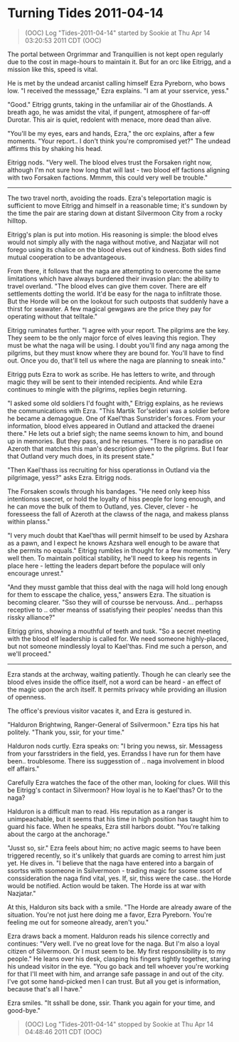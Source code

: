 <!-- TITLE: Turning Tides 2011-04-14 -->
<!-- SUBTITLE: A game log for Turning Tides -->

# Turning Tides 2011-04-14

> (OOC) Log "Tides-2011-04-14" started by Sookie at Thu Apr 14 03:20:53 2011 CDT (OOC)

The portal between Orgrimmar and Tranquillien is not kept open regularly due to the cost in mage-hours to maintain it. But for an orc like Eitrigg, and a mission like this, speed is vital.

He is met by the undead arcanist calling himself Ezra Pyreborn, who bows low. "I received the messsage," Ezra explains. "I am at your sservice, yess."

"Good." Eitrigg grunts, taking in the unfamiliar air of the Ghostlands. A breath ago, he was amidst the vital, if pungent, atmosphere of far-off Durotar. This air is quiet, redolent with menace, more dead than alive.

"You'll be my eyes, ears and hands, Ezra," the orc explains, after a few moments. "Your report.. I don't think you're compromised yet?" The undead affirms this by shaking his head.

Eitrigg nods. "Very well. The blood elves trust the Forsaken right now, although I'm not sure how long that will last - two blood elf factions aligning with two Forsaken factions. Mmmm, this could very well be trouble."

---

The two travel north, avoiding the roads. Ezra's teleportation magic is sufficient to move Eitrigg and himself in a reasonable time; it's sundown by the time the pair are staring down at distant Silvermoon City from a rocky hilltop.

Eitrigg's plan is put into motion. His reasoning is simple: the blood elves would not simply ally with the naga without motive, and Nazjatar will not forego using its chalice on the blood elves out of kindness. Both sides find mutual cooperation to be advantageous.

From there, it follows that the naga are attempting to overcome the same limitations which have always burdened their invasion plan: the ability to travel overland. "The blood elves can give them cover. There are elf settlements dotting the world. It'd be easy for the naga to infiltrate those. But the Horde will be on the lookout for such outposts that suddenly have a thirst for seawater. A few magical gewgaws are the price they pay for operating without that telltale."

Eitrigg ruminates further. "I agree with your report. The pilgrims are the key. They seem to be the only major force of elves leaving this region. They must be what the naga will be using. I doubt you'll find any naga among the pilgrims, but they must know where they are bound for. You'll have to find out. Once you do, that'll tell us where the naga are planning to sneak into."

Eitrigg puts Ezra to work as scribe. He has letters to write, and through magic they will be sent to their intended recipients. And while Ezra continues to mingle with the pilgrims, replies begin returning.

"I asked some old soldiers I'd fought with," Eitrigg explains, as he reviews the communications with Ezra. "This Martik Tor'seldori was a soldier before he became a demagogue. One of Kael'thas Sunstrider's forces. From your information, blood elves appeared in Outland and attacked the draenei there." He lets out a brief sigh; the name seems known to him, and bound up in memories. But they pass, and he resumes. "There is no paradise on Azeroth that matches this man's description given to the pilgrims. But I fear that Outland very much does, in its present state."

"Then Kael'thass iss recruiting for hiss operationss in Outland via the pilgrimage, yess?" asks Ezra. Eitrigg nods.

The Forsaken scowls through his bandages. "He need only keep hiss intentionss ssecret, or hold the loyalty of hiss people for long enough, and he can move the bulk of them to Outland, yes. Clever, clever - he foresseess the fall of Azeroth at the clawss of the naga, and makess planss within planss."

"I very much doubt that Kael'thas will permit himself to be used by Azshara as a pawn, and I expect he knows Azshara well enough to be aware that she permits no equals." Eitrigg rumbles in thought for a few moments. "Very well then. To maintain political stability, he'll need to keep his regents in place here - letting the leaders depart before the populace will only encourage unrest."

"And they musst gamble that thiss deal with the naga will hold long enough for them to esscape the chalice, yess," answers Ezra. The situation is becoming clearer. "Sso they will of coursse be nervouss. And... perhapss receptive to .. other meanss of ssatisfying their peoples' needss than this rissky alliance?"

Eitrigg grins, showing a mouthful of teeth and tusk. "So a secret meeting with the blood elf leadership is called for. We need someone highly-placed, but not someone mindlessly loyal to Kael'thas. Find me such a person, and we'll proceed."

---

Ezra stands at the archway, waiting patiently. Though he can clearly see the blood elves inside the office itself, not a word can be heard - an effect of the magic upon the arch itself. It permits privacy while providing an illusion of openness.

The office's previous visitor vacates it, and Ezra is gestured in.

"Halduron Brightwing, Ranger-General of Ssilvermoon." Ezra tips his hat politely. "Thank you, ssir, for your time."

Halduron nods curtly. Ezra speaks on: "I bring you newss, sir. Messagess from your farsstriders in the field, yes. Errandss I have run for them have been.. troublesome. There iss suggesstion of .. naga involvement in blood elf affairs."

Carefully Ezra watches the face of the other man, looking for clues. Will this be Eitrigg's contact in Silvermoon? How loyal is he to Kael'thas? Or to the naga?

Halduron is a difficult man to read. His reputation as a ranger is unimpeachable, but it seems that his time in high position has taught him to guard his face. When he speaks, Ezra still harbors doubt. "You're talking about the cargo at the anchorage."

"Jusst so, sir." Ezra feels about him; no active magic seems to have been triggered recently, so it's unlikely that guards are coming to arrest him just yet. He dives in. "I believe that the naga have entered into a bargain of ssortss with ssomeone in Ssilvermoon - trading magic for ssome ssort of conssideration the naga find vital, yes. If, sir, thiss were the case.. the Horde would be notified. Action would be taken. The Horde iss at war with Nazjatar."

At this, Halduron sits back with a smile. "The Horde are already aware of the situation. You're not just here doing me a favor, Ezra Pyreborn. You're feeling me out for someone already, aren't you."

Ezra draws back a moment. Halduron reads his silence correctly and continues: "Very well. I've no great love for the naga. But I'm also a loyal citizen of Silvermoon. Or I must seem to be. My first responsibility is to my people." He leans over his desk, clasping his fingers tightly together, staring his undead visitor in the eye. "You go back and tell whoever you're working for that I'll meet with him, and arrange safe passage in and out of the city. I've got some hand-picked men I can trust. But all you get is information, because that's all I have."

Ezra smiles. "It sshall be done, ssir. Thank you again for your time, and good-bye."

> (OOC) Log "Tides-2011-04-14" stopped by Sookie at Thu Apr 14 04:48:46 2011 CDT (OOC)